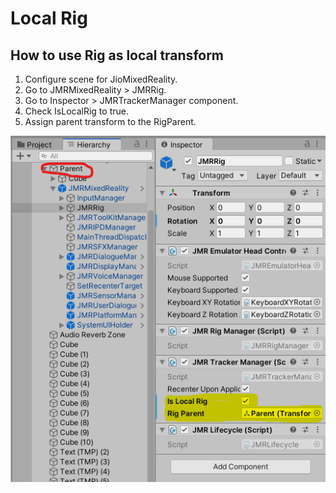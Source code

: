 # Local Rig

## How to use Rig as local transform

1. Configure scene for JioMixedReality.
2. Go to JMRMixedReality > JMRRig.
3. Go to Inspector > JMRTrackerManager component.
4. Check IsLocalRig to true.
5. Assign parent transform to the RigParent.

![](<../../.gitbook/assets/image (19).png>)
